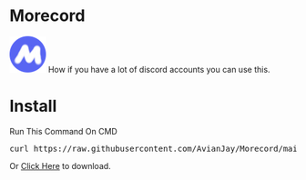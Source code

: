 # Morecord
<img src=morecord.png>
How if you have a lot of discord accounts you can use this.

# Install
Run This Command On CMD
<pre>curl https://raw.githubusercontent.com/AvianJay/Morecord/main/redinst.bat | cmd</pre>
Or <a href="https://github.com/AvianJay/Morecord/releases/download/v0.1/morecordinstaller.bat">Click Here</a> to download.
